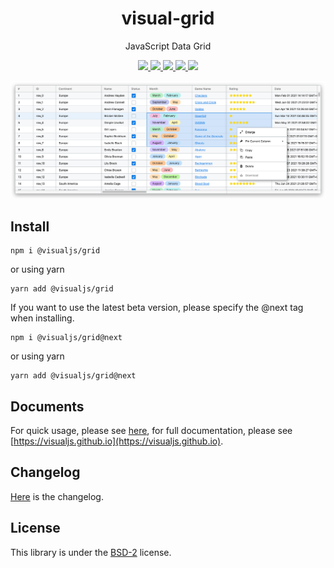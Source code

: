 <p align="center">
    <h1 align="center">visual-grid</h1>
    <p align="center">JavaScript Data Grid</p>
    <p align="center">
        <a href="https://github.com/visualjs/grid/actions/workflows/test.yml" title="Test Status">
            <img src="https://github.com/visualjs/grid/actions/workflows/test.yml/badge.svg">
        </a>
        <a href="https://github.com/visualjs/grid/actions/workflows/publish.yml" title="Release Status">
            <img src="https://github.com/visualjs/grid/actions/workflows/publish.yml/badge.svg">
        </a>
        <a href="https://www.npmjs.com/package/visual-grid" title="version">
            <img src="https://img.shields.io/npm/v/visual-grid.svg?style=flat">
        </a>
        <a href="https://github.com/visualjs/grid/issues" title="issues">
            <img src="https://img.shields.io/github/issues/visualjs/grid">
        </a>
        <!-- <a href="https://github.com/visualjs/grid" title="stars">
            <img src="https://img.shields.io/github/stars/visualjs/grid">
        </a>
        <a href="https://github.com/visualjs/grid" title="forks">
            <img src="https://img.shields.io/github/forks/visualjs/grid">
        </a> -->
        <a href="./LICENSE" title="license">
            <img src="https://img.shields.io/github/license/visualjs/grid">
        </a>
    </p>
</p>

<p align="center">
    <img src="./screenshot.png" />
</p>

## Install

```
npm i @visualjs/grid
```

or using yarn

```
yarn add @visualjs/grid
```

If you want to use the latest beta version, please specify the @next tag when installing.

```
npm i @visualjs/grid@next
```

or using yarn

```
yarn add @visualjs/grid@next
```

## Documents

For quick usage, please see [here](https://visualjs.github.io/docs/qucik-start.html), for full documentation, please see [https://visualjs.github.io](https://visualjs.github.io).

## Changelog

[Here](./CHANGELOG.md) is the changelog.

## License

This library is under the [BSD-2](./LICENSE) license.
